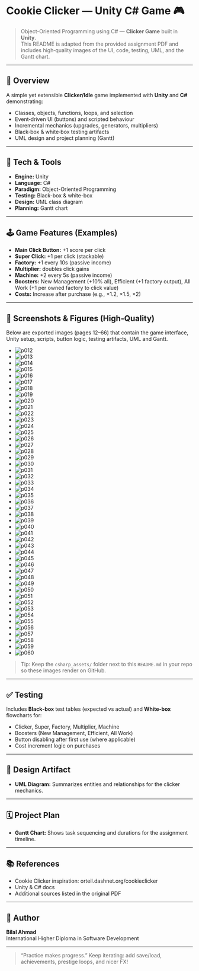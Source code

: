 # Cookie Clicker — Unity C# Game 🎮

> Object-Oriented Programming using C# — **Clicker Game** built in **Unity**.  
> This README is adapted from the provided assignment PDF and includes high‑quality images of the UI, code, testing, UML, and the Gantt chart.

---

## 🚀 Overview
A simple yet extensible **Clicker/Idle** game implemented with **Unity** and **C#** demonstrating:
- Classes, objects, functions, loops, and selection
- Event‑driven UI (buttons) and scripted behaviour
- Incremental mechanics (upgrades, generators, multipliers)
- Black‑box & white‑box testing artifacts
- UML design and project planning (Gantt)

---

## 🧰 Tech & Tools
- **Engine:** Unity
- **Language:** C#
- **Paradigm:** Object-Oriented Programming
- **Testing:** Black-box & white-box
- **Design:** UML class diagram
- **Planning:** Gantt chart

---

## 🕹️ Game Features (Examples)
- **Main Click Button:** +1 score per click
- **Super Click:** +1 per click (stackable)
- **Factory:** +1 every 10s (passive income)
- **Multiplier:** doubles click gains
- **Machine:** +2 every 5s (passive income)
- **Boosters:** New Management (+10% all), Efficient (+1 factory output), All Work (+1 per owned factory to click value)
- **Costs:** Increase after purchase (e.g., ×1.2, ×1.5, ×2)

---

## 📸 Screenshots & Figures (High‑Quality)
Below are exported images (pages 12–66) that contain the game interface, Unity setup, scripts, button logic, testing artifacts, UML and Gantt.

- ![p012](assets/page_012.png)
- ![p013](assets/page_013.png)
- ![p014](assets/page_014.png)
- ![p015](assets/page_015.png)
- ![p016](assets/page_016.png)
- ![p017](assets/page_017.png)
- ![p018](assets/page_018.png)
- ![p019](assets/page_019.png)
- ![p020](assets/page_020.png)
- ![p021](assets/page_021.png)
- ![p022](assets/page_022.png)
- ![p023](assets/page_023.png)
- ![p024](assets/page_024.png)
- ![p025](assets/page_025.png)
- ![p026](assets/page_026.png)
- ![p027](assets/page_027.png)
- ![p028](assets/page_028.png)
- ![p029](assets/page_029.png)
- ![p030](assets/page_030.png)
- ![p031](assets/page_031.png)
- ![p032](assets/page_032.png)
- ![p033](assets/page_033.png)
- ![p034](assets/page_034.png)
- ![p035](assets/page_035.png)
- ![p036](assets/page_036.png)
- ![p037](assets/page_037.png)
- ![p038](assets/page_038.png)
- ![p039](assets/page_039.png)
- ![p040](assets/page_040.png)
- ![p041](assets/page_041.png)
- ![p042](csharp_assets/page_042.png)
- ![p043](assets/page_043.png)
- ![p044](assets/page_044.png)
- ![p045](assets/page_045.png)
- ![p046](assets/page_046.png)
- ![p047](assets/page_047.png)
- ![p048](assets/page_048.png)
- ![p049](assets/page_049.png)
- ![p050](assets/page_050.png)
- ![p051](assets/page_051.png)
- ![p052](assets/page_052.png)
- ![p053](assets/page_053.png)
- ![p054](assets/page_054.png)
- ![p055](assets/page_055.png)
- ![p056](assets/page_056.png)
- ![p057](assets/page_057.png)
- ![p058](assets/page_058.png)
- ![p059](assets/page_059.png)
- ![p060](assets/page_060.png)

> Tip: Keep the `csharp_assets/` folder next to this `README.md` in your repo so these images render on GitHub.

---

## ✅ Testing
Includes **Black‑box** test tables (expected vs actual) and **White‑box** flowcharts for:
- Clicker, Super, Factory, Multiplier, Machine
- Boosters (New Management, Efficient, All Work)
- Button disabling after first use (where applicable)
- Cost increment logic on purchases

---

## 🧩 Design Artifact
- **UML Diagram:** Summarizes entities and relationships for the clicker mechanics.

---

## 🗓️ Project Plan
- **Gantt Chart:** Shows task sequencing and durations for the assignment timeline.

---

## 📚 References
- Cookie Clicker inspiration: orteil.dashnet.org/cookieclicker
- Unity & C# docs
- Additional sources listed in the original PDF

---

## 👤 Author
**Bilal Ahmad**  
International Higher Diploma in Software Development

---

> “Practice makes progress.” Keep iterating: add save/load, achievements, prestige loops, and nicer FX!
